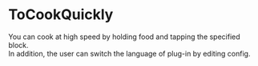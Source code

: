 # ToCookQuickly
You can cook at high speed by holding food and tapping the specified block.<br>
In addition, the user can switch the language of plug-in by editing config.

